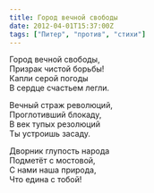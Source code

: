 ```yaml
---
title: Город вечной свободы
date: 2012-04-01T15:37:00Z
tags: ["Питер", "против", "стихи"]
---
```


Город вечной свободы,  
Призрак чистой борьбы!  
Капли серой погоды  
В сердце счастьем легли.

Вечный страж революций,  
Проглотивший блокаду,  
В век тупых резолюций  
Ты устроишь засаду.

Дворник глупость народа  
Подметёт с мостовой,  
С нами наша природа,  
Что едина с тобой!  
